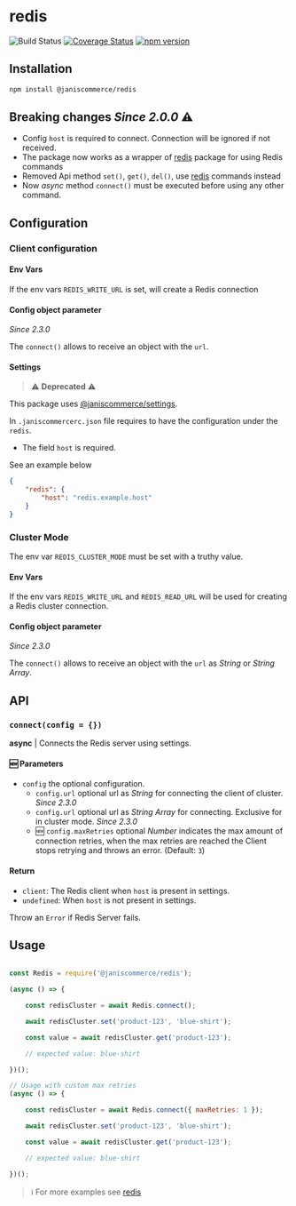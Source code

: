 # redis

![Build Status](https://github.com/janis-commerce/redis/workflows/Build%20Status/badge.svg)
[![Coverage Status](https://coveralls.io/repos/github/janis-commerce/redis/badge.svg?branch=master)](https://coveralls.io/github/janis-commerce/redis?branch=master)
[![npm version](https://badge.fury.io/js/%40janiscommerce%2Fredis.svg)](https://www.npmjs.com/package/@janiscommerce/redis)

## Installation
```sh
npm install @janiscommerce/redis
```

## Breaking changes _Since 2.0.0_ :warning:
- Config `host` is required to connect. Connection will be ignored if not received.
- The package now works as a wrapper of [redis](https://www.npmjs.com/package/redis) package for using Redis commands
- Removed Api method `set()`, `get()`, `del()`, use [redis](https://www.npmjs.com/package/redis) commands instead
- Now _async_ method `connect()` must be executed before using any other command.

## Configuration

### Client configuration

#### Env Vars

If the env vars `REDIS_WRITE_URL` is set, will create a Redis connection

#### Config object parameter

_Since 2.3.0_

The `connect()` allows to receive an object with the `url`.

#### Settings

> :warning: **Deprecated** :warning:

This package uses [@janiscommerce/settings](https://www.npmjs.com/package/@janiscommerce/settings).

In `.janiscommercerc.json` file requires to have the configuration under the `redis`.
- The field `host` is required.

See an example below

```json
{
    "redis": {
        "host": "redis.example.host"
    }
}
```

### Cluster Mode

The env var `REDIS_CLUSTER_MODE` must be set with a truthy value.

#### Env Vars

If the env vars `REDIS_WRITE_URL` and `REDIS_READ_URL` will be used for creating a Redis cluster connection.

#### Config object parameter

_Since 2.3.0_

The `connect()` allows to receive an object with the `url` as _String_ or _String Array_.

## API

### `connect(config = {})`

**async** | Connects the Redis server using settings.

#### :new: Parameters
- `config` the optional configuration.
    -  `config.url` optional url as _String_ for connecting the client of cluster. _Since 2.3.0_
    -  `config.url` optional url as _String Array_ for connecting. Exclusive for in cluster mode. _Since 2.3.0_
    -  :new: `config.maxRetries` optional _Number_ indicates the max amount of connection retries, when the max retries are reached the Client stops retrying and throws an error. (Default: `3`)

#### Return
* `client`: The Redis client when `host` is present in settings.
* `undefined`: When `host` is not present in settings.

Throw an `Error` if Redis Server fails.

## Usage
```js

const Redis = require('@janiscommerce/redis');

(async () => {

    const redisCluster = await Redis.connect();

    await redisCluster.set('product-123', 'blue-shirt');

    const value = await redisCluster.get('product-123');

    // expected value: blue-shirt

})();

// Usage with custom max retries
(async () => {

    const redisCluster = await Redis.connect({ maxRetries: 1 });

    await redisCluster.set('product-123', 'blue-shirt');

    const value = await redisCluster.get('product-123');

    // expected value: blue-shirt

})();
```

> :information_source: For more examples see [redis](https://www.npmjs.com/package/redis)
